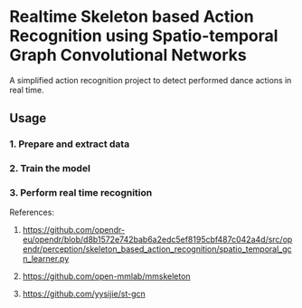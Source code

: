 # Realtime Skeleton based Action Recognition using Spatio-temporal Graph Convolutional Networks

A simplified action recognition project to detect performed dance actions in real time. 

## Usage
### 1. Prepare and extract data
### 2. Train the model
### 3. Perform real time recognition
References:
1. https://github.com/opendr-eu/opendr/blob/d8b1572e742bab6a2edc5ef8195cbf487c042a4d/src/opendr/perception/skeleton_based_action_recognition/spatio_temporal_gcn_learner.py

2. https://github.com/open-mmlab/mmskeleton
3. https://github.com/yysijie/st-gcn